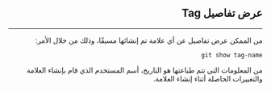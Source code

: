 <div dir=rtl>

## **عرض تفاصيل Tag**

---
من الممكن عرض تفاصيل عن أي علامة تم إنشائها مسبقًا، وذلك من خلال الأمر:
```
git show tag-name 
```
من المعلومات التي تتم طباعتها هو التاريخ، أسم المستخدم الذي قام بإنشاء العلامة والتغييرات الحاصلة أثناء إنشاء العلامة. 
</div>